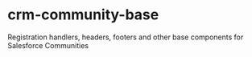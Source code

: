 # crm-community-base

Registration handlers, headers, footers and other base components for Salesforce Communities
